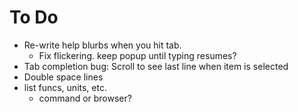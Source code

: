 # To Do

- Re-write help blurbs when you hit tab.
  - Fix flickering. keep popup until typing resumes?
- Tab completion bug: Scroll to see last line when item is selected
- Double space lines
- list funcs, units, etc.
  - command or browser?
